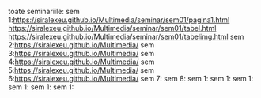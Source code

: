 toate seminariile:
sem 1:https://siralexeu.github.io/Multimedia/seminar/sem01/pagina1.html
      https://siralexeu.github.io/Multimedia/seminar/sem01/tabel.html
      https://siralexeu.github.io/Multimedia/seminar/sem01/tabelimg.html
sem 2:https://siralexeu.github.io/Multimedia/
sem 3:https://siralexeu.github.io/Multimedia/
sem 4:https://siralexeu.github.io/Multimedia/
sem 5:https://siralexeu.github.io/Multimedia/
sem 6:https://siralexeu.github.io/Multimedia/
sem 7:
sem 8:
sem 1:
sem 1:
sem 1:
sem 1:
sem 1:
sem 1:
